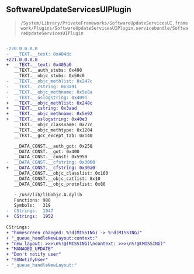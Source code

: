## SoftwareUpdateServicesUIPlugin

> `/System/Library/PrivateFrameworks/SoftwareUpdateServicesUI.framework/Plugins/SoftwareUpdateServicesUIPlugin.servicebundle/SoftwareUpdateServicesUIPlugin`

```diff

-220.0.0.0.0
-  __TEXT.__text: 0x404dc
+221.0.0.0.0
+  __TEXT.__text: 0x405a0
   __TEXT.__auth_stubs: 0x490
   __TEXT.__objc_stubs: 0x50c0
-  __TEXT.__objc_methlist: 0x247c
-  __TEXT.__cstring: 0x3a91
-  __TEXT.__objc_methname: 0x5e8a
-  __TEXT.__oslogstring: 0x4091
+  __TEXT.__objc_methlist: 0x248c
+  __TEXT.__cstring: 0x3aad
+  __TEXT.__objc_methname: 0x5e92
+  __TEXT.__oslogstring: 0x40e3
   __TEXT.__objc_classname: 0x77c
   __TEXT.__objc_methtype: 0x1204
   __TEXT.__gcc_except_tab: 0x140

   __DATA_CONST.__auth_got: 0x258
   __DATA_CONST.__got: 0x400
   __DATA_CONST.__const: 0x5950
-  __DATA_CONST.__cfstring: 0x3060
+  __DATA_CONST.__cfstring: 0x30a0
   __DATA_CONST.__objc_classlist: 0x160
   __DATA_CONST.__objc_catlist: 0x10
   __DATA_CONST.__objc_protolist: 0x80

   - /usr/lib/libobjc.A.dylib
   Functions: 980
   Symbols:   319
-  CStrings:  1947
+  CStrings:  1952
 
CStrings:
+ "homescreen changed: %!d(MISSING) -> %!d(MISSING)"
+ "_queue_handleNewLayout:context:"
+ "new layout: >>>\n%!@(MISSING)\ncontext: >>>\n%!@(MISSING)"
+ "MANAGED_UPDATE"
+ "Don't notify user"
+ "SUNotifyUser"
- "_queue_handleNewLayout:"

```
